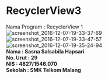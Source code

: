 # RecyclerView3

Nama Program : RecyclerView 1
<br>
![screenshot_2016-12-07-19-33-37-69](https://cloud.githubusercontent.com/assets/22133030/20968273/411a247a-bcb6-11e6-95b8-04782b39fa9e.png)<br>
![screenshot_2016-12-07-19-33-47-57](https://cloud.githubusercontent.com/assets/22133030/20968276/46f61bf6-bcb6-11e6-9263-94d9cec85bae.png)<br>
![screenshot_2016-12-07-19-35-24-94](https://cloud.githubusercontent.com/assets/22133030/20968285/50704602-bcb6-11e6-90e1-b8be470f7b00.png)
<br>
<b>Nama   : Sasna Salsabila Hapsari<br>
No. Urut  : 29<br>
NIS       : 4827/1546.070<br>
Sekolah   : SMK Telkom Malang</b>
